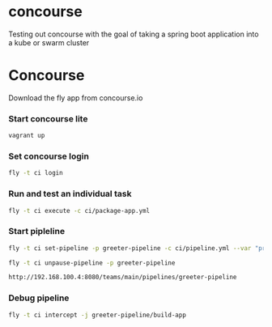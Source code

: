 # concourse
Testing out concourse with the goal of taking a spring boot application into a kube or swarm cluster

# Concourse 

Download the fly app from concourse.io

### Start concourse lite

```bash
vagrant up
```

### Set concourse login 

```bash
fly -t ci login
```

### Run and test an individual task
```bash
fly -t ci execute -c ci/package-app.yml
```

### Start pipleline
```bash
fly -t ci set-pipeline -p greeter-pipeline -c ci/pipeline.yml --var "private-repo-key=$(cat ~/.ssh/id_rsa)" --var "docker-repo-pwd=your-password"
```

```bash
fly -t ci unpause-pipeline -p greeter-pipeline
```

```bash
http://192.168.100.4:8080/teams/main/pipelines/greeter-pipeline
```

### Debug pipeline
```bash
fly -t ci intercept -j greeter-pipeline/build-app 
```
